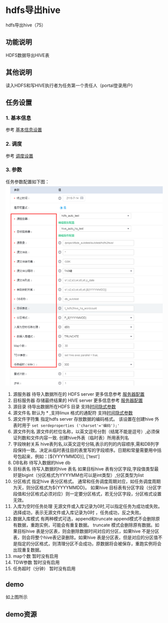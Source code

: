 # hdfs导出hive

hdfs导出hive（75）

## 功能说明

HDFS数据导出HIVE表

## 其他说明

读入HDFS和写HIVE执行者为任务第一个责任人（portal登录用户\)

## 任务设置

### 1. 基本信息

参考 [基本信息设置](../runnerbasicinfo.md)

### 2. 调度

参考 [调度设置](../runnercycle.md)

### 3. 参数

任务参数配置如下图： ![hdfs2hive](../../../.gitbook/assets/hdfs2hive1.png)

1. 源服务器 待导入数据所在的 HDFS server 更多信息参考 [服务器配置](../../services/)
2. 目标服务器 存储最终结果的 HIVE server 更多信息参考 [服务器配置](../../services/)
3. 源目录 待导出数据所在HDFS 目录 支持[时间隐式参数](../other/implicitvariable.md)
4. 源文件名 默认为 \* ,支持linux 格式的通配符 支持[时间隐式参数](../other/implicitvariable.md)
5. 源文件字符集 指定hdfs server 存放数据的编码格式。 该设置在创建hive 外表时用于 `set serdeproperties ('charset'='编码');'`
6. 源文件列名 源文件的栏位名称，以英文逗号分割（结尾不能是逗号）,必须保证列数和文件内容一致. 创建hive外表（临时表）所用表列名
7. 字段映射关系 hive表列名,以英文逗号分隔,表示的列的内容顺序,需和DB列字段保持一致。决定从临时表往目的表里写的字段顺序。日期和常量需要用中括号包起来，例如：\[${YYYYMMDD}\], \[\'test\'\]
8. DB名称 待写入数据的hive db
9. 目标表名 待写入数据的hive 表名 如果目标hive 表有分区字段,字段值类型最好是bigint（分区格式为YYYYMM也可以是int类型）,分区类型为list
10. 分区格式 指定hive 表分区格式。 通常和任务调度周期对应，如任务调度周期为天，则分区格式为${YYYYMMDD}。 如果hive 目标表有分区字段（分区字段值和分区格式必须对应）则一定要分区格式，若无分区字段，分区格式设置无效。
11. 入库为空时任务处理 无源文件或入库记录为0时,可以指定任务为成功或失败。 选择成功，表示无源文件或入库记录为0时 ，任务成功，反之失败。
12. 数据入库模式 有两种模式可选，append和truncate append模式不会删除原有数据，重跑实例，可能会有重复数据。 truncate 模式会删除原有数据。如果目标hive 表是分区表，则会删除数据时间对应的分区，如果hive 不是分区表，则会将整个hive表记录删除。如果hive 表是分区表，但是对应的分区值不是指定的分区格式，则清理分区不会成功，原数据将会被保存，重跑实例将会出现重复数据。
13. map个数 暂时没有启用
14. TDW参数 暂时没有启用
15. 任务超时（分钟） 暂时没有启用

## demo

如上图所示

## demo资源

